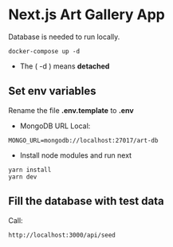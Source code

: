 # Next.js Art Gallery App

Database is needed to run locally.

```
docker-compose up -d
```

- The ( -d )  means **detached**

## Set env variables

Rename the file **.env.template** to **.env**

- MongoDB URL Local:

```
MONGO_URL=mongodb://localhost:27017/art-db
```


- Install node modules and run next

```
yarn install
yarn dev
```

## Fill the database with test data

Call:

```
http://localhost:3000/api/seed
```
